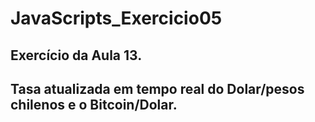 # JavaScripts_Exercicio05
## Exercício da Aula 13.
## Tasa atualizada em tempo real do Dolar/pesos chilenos e o Bitcoin/Dolar.
